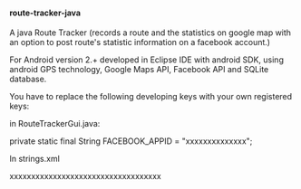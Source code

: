 #### route-tracker-java
A java Route Tracker (records a route and the statistics on google map with an option to post route's statistic information on a facebook account.) 

For Android version 2.+ developed in Eclipse IDE with android SDK, using android GPS technology, Google Maps API, Facebook API and SQLite database.

You have to replace the following developing keys with your own registered keys:

in RouteTrackerGui.java:

  private static final String FACEBOOK_APPID = "xxxxxxxxxxxxxx";
  
In strings.xml

  <string name="google_maps_api_key">xxxxxxxxxxxxxxxxxxxxxxxxxxxxxxxxxxx</string>
